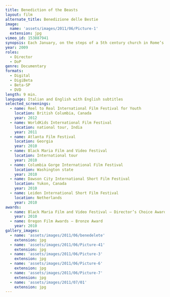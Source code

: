 ```yaml
---
title: Benediction of the Beasts
layout: film
alternate_title: Benedizione delle Bestie
image:
  name: 'assets/images/2011/06/Picture-1'
  extension: jpg
vimeo_id: 153887941
synopsis: Each January, on the steps of a 5th century church in Rome’s most derelict neighborhood, man and beast participate in an ancient rite.
year: 2009
roles:
  - Director
  - DoP
genre: Documentary
formats:
  - Digital
  - DigiBeta
  - Beta-SP
  - DVD
length: 9 min.
language: Italian and English with English subtitles
selected_screenings:
  - name: Reel to Real International Film Festival for Youth
    location: British Columbia, Canada
    year: 2012
  - name: WorldKids International Film Festival
    location: national tour, India
    year: 2011
  - name: Atlanta Film Festival
    location: Georgia
    year: 2010
  - name: Black Maria Film and Video Festival
    location: International tour
    year: 2010
  - name: Columbia Gorge International Film Festival
    location: Washington state
    year: 2010
  - name: Dawson City International Short Film Festival
    location: Yukon, Canada
    year: 2010
  - name: Leiden International Short Film Festival
    location: Netherlands
    year: 2010
awards:
  - name: Black Maria Film and Video Festival – Director’s Choice Award
    year: 2010
  - name: Oregon Film Awards – Bronze Award
    year: 2010
gallery_images:
  - name: 'assets/images/2011/06/benedelete'
    extension: jpg
  - name: 'assets/images/2011/06/Picture-41'
    extension: jpg
  - name: 'assets/images/2011/06/Picture-3'
    extension: jpg
  - name: 'assets/images/2011/06/Picture-6'
    extension: jpg
  - name: 'assets/images/2011/06/Picture-7'
    extension: jpg
  - name: 'assets/images/2011/07/01'
    extension: jpg
---
```

